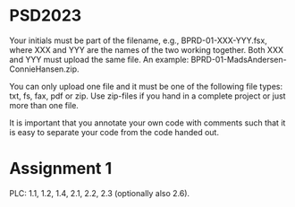 # PSD2023

Your initials must be part of the filename, e.g., BPRD-01-XXX-YYY.fsx, where XXX and YYY are the names of the two working together. Both XXX and YYY must upload the same file. An example: BPRD-01-MadsAndersen-ConnieHansen.zip.

You can only upload one file and it must be one of the following file types: txt, fs, fax, pdf or zip. Use zip-files if you hand in a complete project or just more than one file. 

It is important that you annotate your own code with comments such that it is easy to separate your code from the code handed out.

# Assignment 1
PLC: 1.1, 1.2, 1.4, 2.1, 2.2, 2.3 (optionally also 2.6).